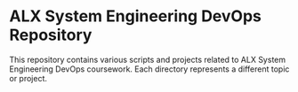 # ALX System Engineering DevOps Repository

This repository contains various scripts and projects related to ALX System Engineering DevOps coursework. Each directory represents a different topic or project.
